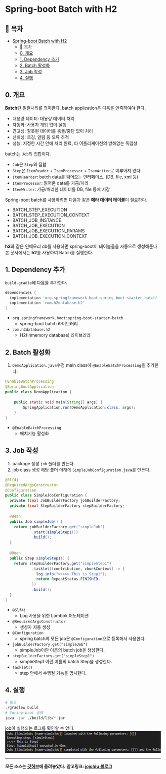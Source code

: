 # Spring-boot Batch with H2
## 🎁 목차
- [Spring-boot Batch with H2](#spring-boot-batch-with-h2)
  - [🎁 목차](#-목차)
  - [0. 개요](#0-개요)
  - [1. Dependency 추가](#1-dependency-추가)
  - [2. Batch 활성화](#2-batch-활성화)
  - [3. Job 작성](#3-job-작성)
  - [4. 실행](#4-실행)
  
## 0. 개요
**Batch**란 일괄처리를 의미한다.
batch application은 다음을 만족하여야 한다.
  - 대용량 데이터: 대용량 데이터 처리
  - 자동화: 사용자 개입 없이 실행
  - 견고성: 잘못된 데이터를 충돌/중단 없이 처리
  - 신뢰성: 로깅, 알림 등 오류 추적
  - 성능: 지정한 시간 안에 처리 완료, 타 어플리케이션의 방해없는 독립성
  
batch는 `Job`의 집합이다.
  - `Job`은 `Step`의 집합
  - `Step`은 `ItemReader` + `ItemProcessor` + `ItemWriter`로 이루어져 있다.
  - `ItemRearder`: batch data를 읽어오는 인터페이스. (DB, file, xml 등)
  - `ItemProcessor`: 읽어온 data를 가공/처리
  - `ItemWriter`: 가공/처리한 데이터를 DB, file 등에 저장

Spring-boot batch를 사용하려면 다음과 같은 **메타 데이터 테이블**이 필요하다.
- BATCH_STEP_EXECUTION
- BATCH_STEP_EXECUTION_CONTEXT
- BATCH_JOB_INSTANCE
- BATCH_JOB_EXECUTION
- BATCH_JOB_EXECUTION_PARAMS
- BATCH_JOB_EXECUTION_CONTEXT

**h2**와 같은 인메모리 db를 사용하면 spring-boot이 테이블들을 자동으로 생성해준다
본 문서에서는 **h2**를 사용하여 Batch를 실행한다.

## 1. Dependency 추가
`build.gradle`에 다음을 추가한다.
```groovy
dependencies {  
  implementation 'org.springframework.boot:spring-boot-starter-batch'
  implementation 'com.h2database:h2'
}
```
- `org.springframework.boot:spring-boot-starter-batch`
  - spring-boot batch 라이브러리
- `com.h2database:h2`
  - H2(Inmemory database) 라이브러리

## 2. Batch 활성화
1. `DemoApplication.java`수정
main class에 `@EnableBatchProcessing`을 추가한다.
```java
@EnableBatchProcessing
@SpringBootApplication
public class DemoApplication {

	public static void main(String[] args) {
		SpringApplication.run(DemoApplication.class, args);
	}
}
```
- `@EnableBatchProcessing`
  - 배치기능 활성화

## 3. Job 작성
1. package 생성
`job` 폴더를 만든다.
2. job class 생성
해당 폴더 아래에 `SimpleJobConfiguration.java`를 만든다.
```java
@Slf4j
@RequiredArgsConstructor
@Configuration
public class SimpleJobConfiguration {
  private final JobBuilderFactory jobBuilderFactory; 
  private final StepBuilderFactory stepBuilderFactory; 

  @Bean
  public Job simpleJob() {
    return jobBuilderFactory.get("simpleJob")
            .start(simpleStep1())
            .build();
  }

  @Bean
  public Step simpleStep1() {
    return stepBuilderFactory.get("simpleStep1")
            .tasklet((contribution, chunkContext) -> {
              log.info(">>>>> This is Step1");
              return RepeatStatus.FINISHED;
            })
            .build();
  }
}
```
- `@Slf4j`
  - Log 사용을 위한 Lombok 어노테이션
- `@RequiredArgsConstructor`
  - 생성자 자동 생성
- `@Configuration`
  - spring batch의 모든 job은 `@Configuration`으로 등록해서 사용한다.
- `jobBuilderFactory.get("simpleJob")`
  - simpleJob이란 이름의 batch job을 생성한다.
- `stepBuilderFactory.get("simpleStep1")`
  - simpleStep1 이란 이름의 batch Step을 생성한다.
- `tasklet()`
  - step 안에서 수행될 기능을 명시한다.

## 4. 실행
```sh
# 빌드
./gradlew build
# Spring-boot 실행
java -jar ./build/lib/*.jar
```

job이 실행되는 로그를 확인할 수 있다.
![1](./1.PNG)

---
**모든 소스는 [깃허브](https://github.com/rivernine/velog/tree/master/Spring-boot)에 올려놓았다.**
**참고링크: [jojoldu 블로그](https://jojoldu.tistory.com/)**
